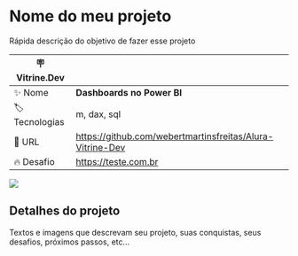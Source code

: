 # Nome do meu projeto

Rápida descrição do objetivo de fazer esse projeto

| :placard: Vitrine.Dev |     |
| -------------  | --- |
| :sparkles: Nome        | **Dashboards no Power BI**
| :label: Tecnologias | m, dax, sql
| :rocket: URL         | https://github.com/webertmartinsfreitas/Alura-Vitrine-Dev
| :fire: Desafio     | https://teste.com.br

<!-- Inserir imagem com a #vitrinedev ao final do link -->
![](https://via.placeholder.com/1200x500.png?text=imagem+lindona+do+meu+projeto#vitrinedev)

## Detalhes do projeto

Textos e imagens que descrevam seu projeto, suas conquistas, seus desafios, próximos passos, etc...
